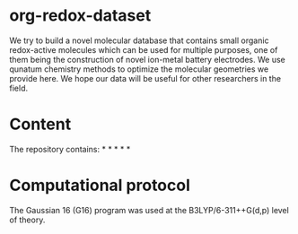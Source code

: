 # org-redox-dataset

We try to build a novel molecular database that contains small organic redox-active molecules which can be used for multiple purposes, one of them being the construction of novel ion-metal battery electrodes. We use qunatum chemistry methods to optimize the molecular geometries we provide here. We hope our data will be useful for other researchers in the field.

# Content

The repository contains:
* 
*
*
*
*

# Computational protocol

The Gaussian 16 (G16) program was used at the B3LYP/6-311++G(d,p) level of theory.
